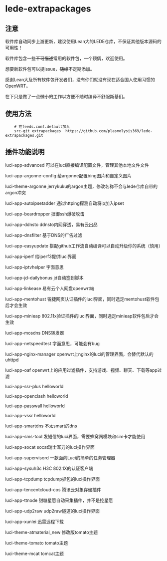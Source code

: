# lede-extrapackages

## 注意

软件库自动同步上游更新，建议使用Lean大的LEDE仓库，不保证其他版本源码的可用性！

软件库包含一些<s>不可描述</s>常用的软件包，一个顶俩，欢迎使用。

想要新软件包可以提issue，<s>随缘</s>不定期添加。

感谢Lean大及所有软件包开发者们，没有你们就没有现在适合国人使用习惯的OpenWRT。

在下只是做了一点<s>微小的</s>工作以方便不随时编译不舒服斯基们。

## 使用方法

```Brach
    # 在feeds.conf.default加入
    src-git extrapackages  https://github.com/plasmolysis369/lede-extrapackages.git
``` 
 
 ## 插件功能说明

luci-app-advanced               可以在luci直接编译配置文件，管理其他本地文件文件

luci-app-argonne-config         给argonne配置bing图片和自定义图片

luci-theme-argonne              jerrykuku的argon主题，修改名称不会与lede仓库自带的argon冲突

luci-app-autoipsetadder         通过httping探测自动将ip加入ipset

luci-app-beardropper            抵御ssh爆破攻击



luci-app-ddnsto                 ddnsto内网穿透，易有云出品

luci-app-dnsfilter              基于DNS的广告过滤

luci-app-easyupdate             搭配github工作流自动编译可以自动升级你的系统（慎用）

luci-app-iperf                  给iperf3提供luci界面

luci-app-iptvhelper             字面意思

luci-app-jd-dailybonus          jd自动签到脚本

luci-app-linkease               易有云个人网盘openwrt端

luci-app-mentohust              锐捷网页认证插件的luci界面，同时选定mentohust软件包后才会生效

luci-app-minieap                802.11x验证插件的luci界面，同时选定minieap软件包后才会生效

luci-app-mosdns                 DNS转发器

luci-app-netspeedtest           字面意思，可能会有bug

luci-app-nginx-manager          openwrt上nginx的luci的管理界面，会替代默认的uhttpd

luci-app-oaf                    openwrt上的应用过滤插件，支持游戏、视频、聊天、下载等app过滤

luci-app-ssr-plus               helloworld

luci-app-openclash              helloworld

luci-app-passwall               helloworld

luci-app-vssr                   helloworld

luci-app-smartdns               不太smart的dns

luci-app-sms-tool               发短信的luci界面，需要蜂窝网模块和sim卡才能使用

luci-app-socat                  socat瑞士军刀的luci操作界面

luci-app-supervisord            一款面向Luci的简单的任务管理器

luci-app-sysuh3c                H3C 802.1X的认证客户端

luci-app-tcpdump                tcpdump抓包的luci操作界面

luci-app-tencentcloud-cos       腾讯云对象存储插件

luci-app-ttnode                 甜糖星愿自动采集插件，并不是挖星愿

luci-app-udp2raw                udp2raw隧道的luci操作界面

luci-app-xunlei                 迅雷远程下载

luci-theme-atmaterial_new       修改版tomato主题

luci-theme-tomato               tomato主题

luci-theme-mcat                 tomcat主题
